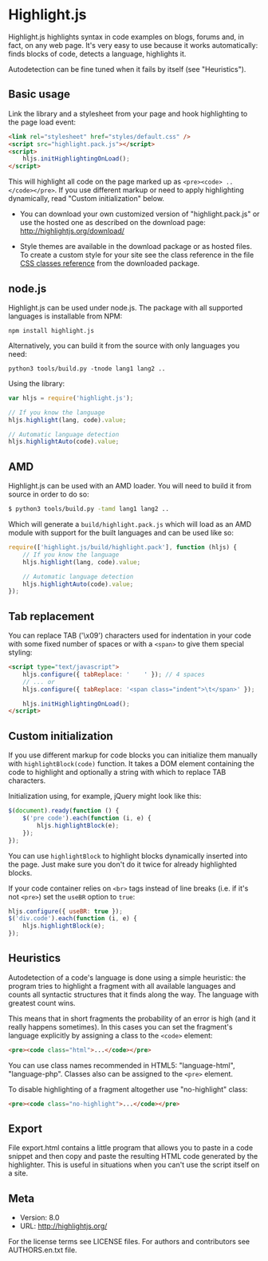 # Highlight.js

Highlight.js highlights syntax in code examples on blogs, forums and,
in fact, on any web page. It's very easy to use because it works
automatically: finds blocks of code, detects a language, highlights it.

Autodetection can be fine tuned when it fails by itself (see "Heuristics").

## Basic usage

Link the library and a stylesheet from your page and hook highlighting to
the page load event:

```html
<link rel="stylesheet" href="styles/default.css" />
<script src="highlight.pack.js"></script>
<script>
    hljs.initHighlightingOnLoad();
</script>
```

This will highlight all code on the page marked up as `<pre><code> .. </code></pre>`.
If you use different markup or need to apply highlighting dynamically, read
"Custom initialization" below.

-   You can download your own customized version of "highlight.pack.js" or
    use the hosted one as described on the download page:
    <http://highlightjs.org/download/>

-   Style themes are available in the download package or as hosted files.
    To create a custom style for your site see the class reference in the file
    [CSS classes reference][cr] from the downloaded package.

[cr]: http://highlightjs.readthedocs.org/en/latest/css-classes-reference.html

## node.js

Highlight.js can be used under node.js. The package with all supported languages is
installable from NPM:

    npm install highlight.js

Alternatively, you can build it from the source with only languages you need:

    python3 tools/build.py -tnode lang1 lang2 ..

Using the library:

```javascript
var hljs = require('highlight.js');

// If you know the language
hljs.highlight(lang, code).value;

// Automatic language detection
hljs.highlightAuto(code).value;
```

## AMD

Highlight.js can be used with an AMD loader. You will need to build it from
source in order to do so:

```bash
$ python3 tools/build.py -tamd lang1 lang2 ..
```

Which will generate a `build/highlight.pack.js` which will load as an AMD
module with support for the built languages and can be used like so:

```javascript
require(['highlight.js/build/highlight.pack'], function (hljs) {
    // If you know the language
    hljs.highlight(lang, code).value;

    // Automatic language detection
    hljs.highlightAuto(code).value;
});
```

## Tab replacement

You can replace TAB ('\x09') characters used for indentation in your code
with some fixed number of spaces or with a `<span>` to give them special
styling:

```html
<script type="text/javascript">
    hljs.configure({ tabReplace: '    ' }); // 4 spaces
    // ... or
    hljs.configure({ tabReplace: '<span class="indent">\t</span>' });

    hljs.initHighlightingOnLoad();
</script>
```

## Custom initialization

If you use different markup for code blocks you can initialize them manually
with `highlightBlock(code)` function. It takes a DOM element containing the
code to highlight and optionally a string with which to replace TAB
characters.

Initialization using, for example, jQuery might look like this:

```javascript
$(document).ready(function () {
    $('pre code').each(function (i, e) {
        hljs.highlightBlock(e);
    });
});
```

You can use `highlightBlock` to highlight blocks dynamically inserted into
the page. Just make sure you don't do it twice for already highlighted
blocks.

If your code container relies on `<br>` tags instead of line breaks (i.e. if
it's not `<pre>`) set the `useBR` option to `true`:

```javascript
hljs.configure({ useBR: true });
$('div.code').each(function (i, e) {
    hljs.highlightBlock(e);
});
```

## Heuristics

Autodetection of a code's language is done using a simple heuristic:
the program tries to highlight a fragment with all available languages and
counts all syntactic structures that it finds along the way. The language
with greatest count wins.

This means that in short fragments the probability of an error is high
(and it really happens sometimes). In this cases you can set the fragment's
language explicitly by assigning a class to the `<code>` element:

```html
<pre><code class="html">...</code></pre>
```

You can use class names recommended in HTML5: "language-html",
"language-php". Classes also can be assigned to the `<pre>` element.

To disable highlighting of a fragment altogether use "no-highlight" class:

```html
<pre><code class="no-highlight">...</code></pre>
```

## Export

File export.html contains a little program that allows you to paste in a code
snippet and then copy and paste the resulting HTML code generated by the
highlighter. This is useful in situations when you can't use the script itself
on a site.

## Meta

-   Version: 8.0
-   URL: http://highlightjs.org/

For the license terms see LICENSE files.
For authors and contributors see AUTHORS.en.txt file.
